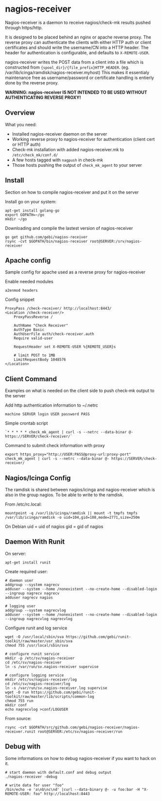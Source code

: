 nagios-receiver
===============

Nagios-receiver is a daemon to receive nagios/check-mk results pushed through https/http.

It is designed to be placed behind an nginx or apache reverse proxy.
The reverse proxy can authenticate the clients with either HTTP auth or client
certificates and should write the username/CN into a HTTP header.
The header for authentication is configurable, and defaults to `X-REMOTE-USER`.

nagios-receiver writes the POST data from a client into a file which is constructed from
`{spool_dir}/{file_prefix}HTTP_HEADER`. (eg. /var/lib/icinga/ramdisk/nagios-receiver.myhost)
This makes it essentialy maintenance free as username/password or certificate
handling is entierly done by the reverse proxy.

**WARNING: nagios-receiver IS NOT INTENDED TO BE USED WITHOUT AUTHENTICATING REVERSE PROXY!**


Overview
--------

What you need:

* Installed nagios-receiver daemon on the server
* Working reverse proxy to nagios-receiver for authentication (client cert or HTTP auth)
* Check-mk installation with added nagios-receiver.mk to `/etc/check_mk/conf.d/`
* A few hosts tagged with `nagpush` in check-mk
* Those hosts pushing the output of `check_mk_agent` to your server


Install
-------

Section on how to compile nagios-receiver and put it on the server

Install go on your system:

    apt-get install golang-go
    export GOPATH=~/go
    mkdir ~/go

Downloading and compile the lastest version of nagios-receiver

    go get github.com/gebi/nagios-receiver
    rsync -cvt $GOPATH/bin/nagios-receiver root@SERVER:/srv/nagios-receiver


Apache config
-------------

Sample config for apache used as a reverse proxy for nagios-receiver

Enable needed modules

    a2enmod headers

Config snippet

    ProxyPass /check-receiver/ http://localhost:8443/
    <Location /check-receiver/>
        ProxyPassReverse /

        AuthName "Check Receiver"
        AuthType Basic
        AuthUserFile auth/check-receiver.auth
        Require valid-user

        RequestHeader set X-REMOTE-USER %{REMOTE_USER}s

        # limit POST to 1MB
        LimitRequestBody 1048576
    </Location>


Client Command
--------------

Examples on what is needed on the client side to push check-mk output to the server

Add http authentication information to ~/.netrc

    machine SERVER login USER password PASS

Simple crontab script

    `* * * * * check_mk_agent | curl -s --netrc --data-binar @- https://SERVER/check-receiver/`

Command to submit check information with proxy

    export https_proxy="http://USER:PASS@proxy-url:proxy-port"
    check_mk_agent | curl -s --netrc --data-binar @- https://SERVER/check-receiver/


Nagios/Icinga Config
--------------------

The ramdisk is shared between nagios/icinga and nagios-receiver which is also in the group nagios.
To be able to write to the ramdisk.

From /etc/rc.local:

    mountpoint -q /var/lib/icinga/ramdisk || mount -t tmpfs tmpfs /var/lib/icinga/ramdisk -o uid=104,gid=108,mode=2771,size=250m

On Debian
    uid = uid of nagios
    gid = gid of nagios


Daemon With Runit
-----------------

On server:

    apt-get install runit

Create required user:

    # daemon user
    addgroup --system nagrecv
    adduser --system --home /nonexistent --no-create-home --disabled-login --ingroup nagrecv nagrecv
    adduser nagrecv nagios

    # logging user
    addgroup --system nagrecvlog
    adduser --system --home /nonexistent --no-create-home --disabled-login --ingroup nagrecvlog nagrecvlog

Configure runit and log service

    wget -O /usr/local/sbin/sva https://github.com/gebi/runit-toolkit/raw/master/usr_sbin/sva
    chmod 755 /usr/local/sbin/sva

    # configure runit service
    mkdir -p /etc/sv/nagios-receiver
    cd /etc/sv/nagios-receiver
    ln -s /var/run/sv.nagios-receiver supervise

    # configure logging service
    mkdir /etc/sv/nagios-receiver/log
    cd /etc/sv/nagios-receiver/log
    ln -s /var/run/sv.nagios-receiver.log supervise
    wget -O run https://github.com/gebi/runit-toolkit/raw/master/lib/scripts/common-log
    chmod 755 run
    mkdir conf
    echo nagrecvlog >conf/LOGUSER

From source:

    rsync -cvt $GOPATH/src/github.com/gebi/nagios-receiver/nagios-receiver.runit root@SERVER:/etc/sv/nagios-receiver/run


Debug with
---------

Some informations on how to debug nagios-receiver if you want to hack on it.

    # start daemon with default.conf and debug output
    ./nagios-receiver -debug

    # write data for user "foo"
    /bin/echo -e 'a\nb\nc\nd' |curl --data-binary @- -u foo:bar -H "X-REMOTE-USER: foo" http://localhost:8443

